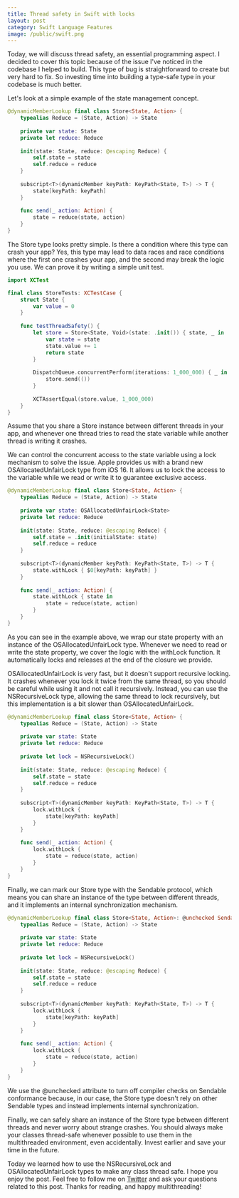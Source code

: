 ```yaml
---
title: Thread safety in Swift with locks
layout: post
category: Swift Language Features
image: /public/swift.png
---
```


Today, we will discuss thread safety, an essential programming aspect. I decided to cover this topic because of the issue I've noticed in the codebase I helped to build. This type of bug is straightforward to create but very hard to fix. So investing time into building a type-safe type in your codebase is much better.

Let's look at a simple example of the state management concept.

```swift
@dynamicMemberLookup final class Store<State, Action> {
    typealias Reduce = (State, Action) -> State
    
    private var state: State
    private let reduce: Reduce
    
    init(state: State, reduce: @escaping Reduce) {
        self.state = state
        self.reduce = reduce
    }
    
    subscript<T>(dynamicMember keyPath: KeyPath<State, T>) -> T {
        state[keyPath: keyPath]
    }
    
    func send(_ action: Action) {
        state = reduce(state, action)
    }
}
```

The Store type looks pretty simple. Is there a condition where this type can crash your app? Yes, this type may lead to data races and race conditions where the first one crashes your app, and the second may break the logic you use. We can prove it by writing a simple unit test.

```swift
import XCTest

final class StoreTests: XCTestCase {
    struct State {
        var value = 0
    }
    
    func testThreadSafety() {
        let store = Store<State, Void>(state: .init()) { state, _ in
            var state = state
            state.value += 1
            return state
        }
        
        DispatchQueue.concurrentPerform(iterations: 1_000_000) { _ in
            store.send(())
        }
        
        XCTAssertEqual(store.value, 1_000_000)
    }
}
```

Assume that you share a Store instance between different threads in your app, and whenever one thread tries to read the state variable while another thread is writing it crashes.

We can control the concurrent access to the state variable using a lock mechanism to solve the issue. Apple provides us with a brand new OSAllocatedUnfairLock type from iOS 16. It allows us to lock the access to the variable while we read or write it to guarantee exclusive access.

```swift
@dynamicMemberLookup final class Store<State, Action> {
    typealias Reduce = (State, Action) -> State
    
    private var state: OSAllocatedUnfairLock<State>
    private let reduce: Reduce
    
    init(state: State, reduce: @escaping Reduce) {
        self.state = .init(initialState: state)
        self.reduce = reduce
    }
    
    subscript<T>(dynamicMember keyPath: KeyPath<State, T>) -> T {
        state.withLock { $0[keyPath: keyPath] }
    }
    
    func send(_ action: Action) {
        state.withLock { state in
            state = reduce(state, action)
        }
    }
}
```

As you can see in the example above, we wrap our state property with an instance of the OSAllocatedUnfairLock type. Whenever we need to read or write the state property, we cover the logic with the withLock function. It automatically locks and releases at the end of the closure we provide.

OSAllocatedUnfairLock is very fast, but it doesn't support recursive locking. It crashes whenever you lock it twice from the same thread, so you should be careful while using it and not call it recursively. Instead, you can use the NSRecursiveLock type, allowing the same thread to lock recursively, but this implementation is a bit slower than OSAllocatedUnfairLock.

```swift
@dynamicMemberLookup final class Store<State, Action> {
    typealias Reduce = (State, Action) -> State
    
    private var state: State
    private let reduce: Reduce
    
    private let lock = NSRecursiveLock()
    
    init(state: State, reduce: @escaping Reduce) {
        self.state = state
        self.reduce = reduce
    }
    
    subscript<T>(dynamicMember keyPath: KeyPath<State, T>) -> T {
        lock.withLock {
            state[keyPath: keyPath]
        }
    }
    
    func send(_ action: Action) {
        lock.withLock {
            state = reduce(state, action)
        }
    }
}
```

Finally, we can mark our Store type with the Sendable protocol, which means you can share an instance of the type between different threads, and it implements an internal synchronization mechanism.

```swift
@dynamicMemberLookup final class Store<State, Action>: @unchecked Sendable {
    typealias Reduce = (State, Action) -> State
    
    private var state: State
    private let reduce: Reduce
    
    private let lock = NSRecursiveLock()
    
    init(state: State, reduce: @escaping Reduce) {
        self.state = state
        self.reduce = reduce
    }
    
    subscript<T>(dynamicMember keyPath: KeyPath<State, T>) -> T {
        lock.withLock {
            state[keyPath: keyPath]
        }
    }
    
    func send(_ action: Action) {
        lock.withLock {
            state = reduce(state, action)
        }
    }
}
```

We use the @unchecked attribute to turn off compiler checks on Sendable conformance because, in our case, the Store type doesn't rely on other Sendable types and instead implements internal synchronization.

Finally, we can safely share an instance of the Store type between different threads and never worry about strange crashes. You should always make your classes thread-safe whenever possible to use them in the multithreaded environment, even accidentally. Invest earlier and save your time in the future.

Today we learned how to use the NSRecursiveLock and OSAllocatedUnfairLock types to make any class thread safe. I hope you enjoy the post. Feel free to follow me on [Twitter](https://twitter.com/mecid) and ask your questions related to this post. Thanks for reading, and happy multithreading!
